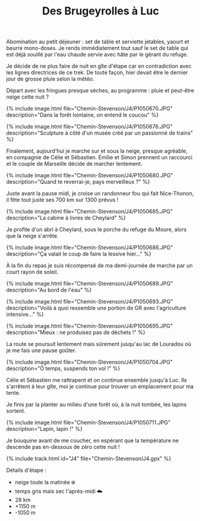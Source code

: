 ﻿---
title: "Des Brugeyrolles à Luc"
permalink: /Chemin-Stevenson/J4/
sidebar:
  nav: "chemin_stevenson"
enable_tracks: true
---

Abomination au petit déjeuner : set de table et serviette jetables, yaourt et beurre mono-doses. Je rends immédiatement tout sauf le set de table qui est déjà souillé par l'eau chaude servie avec hâte par le gérant du refuge.

Je décide de ne plus faire de nuit en gîte d'étape car en contradiction avec les lignes directrices de ce trek. De toute façon, hier devait être le dernier jour de grosse pluie selon la météo.

Départ avec les fringues presque sèches, au programme : pluie et peut-être neige cette nuit ?

{% include image.html file="Chemin-Stevenson/J4/P1050670.JPG" description="Dans la forêt lointaine, on entend le coucou" %}

{% include image.html file="Chemin-Stevenson/J4/P1050676.JPG" description="Sculpture à côté d'un musée créé par un passionné de trains" %}

Finalement, aujourd'hui je marche sur et sous la neige, presque agréable, en compagnie de Célie et Sébastien.
Émilie et Simon prennent un raccourci et le couple de Marseille décide de marcher lentement.

{% include image.html file="Chemin-Stevenson/J4/P1050680.JPG" description="Quand te reverrai-je, pays merveilleux ?" %}

Juste avant la pause midi, je croise un randonneur fou qui fait Nice-Thonon, il fête tout juste ses 700 km sur 1300 prévus !

{% include image.html file="Chemin-Stevenson/J4/P1050685.JPG" description="La cabine à livres de Cheylard" %}

Je profite d'un abri à Cheylard, sous le porche du refuge du Moure, alors que la neige s'arrête.

{% include image.html file="Chemin-Stevenson/J4/P1050686.JPG" description="Ça valait le coup de faire la lessive hier..." %}

À la fin du repas je suis récompensé de ma demi-journée de marche par un court rayon de soleil.

{% include image.html file="Chemin-Stevenson/J4/P1050689.JPG" description="Au bord de l'eau" %}

{% include image.html file="Chemin-Stevenson/J4/P1050693.JPG" description="Voilà à quoi ressemble une portion de GR avec l'agriculture intensive..." %}

{% include image.html file="Chemin-Stevenson/J4/P1050695.JPG" description="Mieux : ne produisez pas de déchets !" %}

La route se poursuit lentement mais sûrement jusqu'au lac de Louradou où je me fais une pause goûter.

{% include image.html file="Chemin-Stevenson/J4/P1050704.JPG" description="Ô temps, suspends ton vol !" %}

Célie et Sébastien me rattrapent et on continue ensemble jusqu'à Luc. Ils s'arrêtent à leur gîte, moi je continue pour trouver un emplacement pour ma tente.

Je finis par la planter au milieu d'une forêt où, à la nuit tombée, les lapins sortent.

{% include image.html file="Chemin-Stevenson/J4/P1050711.JPG" description="Lapin, lapin !" %}

Je bouquine avant de me coucher, en espérant que la température ne descende pas en-dessous de zéro cette nuit !

{% include track.html id="J4" file="Chemin-Stevenson/J4.gpx" %}

Détails d'étape :
* neige toute la matinée :snowflake:
* temps gris mais sec l'après-midi :cloud:
* 28 km
* +1150 m
* -1050 m
